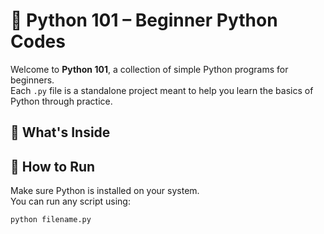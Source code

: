 # 🐍 Python 101 – Beginner Python Codes

Welcome to **Python 101**, a collection of simple Python programs for beginners.  
Each `.py` file is a standalone project meant to help you learn the basics of Python through practice.

## 🧠 What's Inside




## 🚀 How to Run

Make sure Python is installed on your system.  
You can run any script using:

```bash
python filename.py
